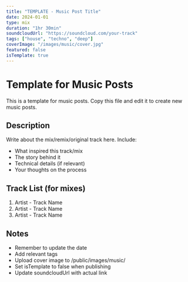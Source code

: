 ```yaml
---
title: "TEMPLATE - Music Post Title"
date: 2024-01-01
type: mix
duration: "1hr 30min"
soundcloudUrl: "https://soundcloud.com/your-track"
tags: ["house", "techno", "deep"]
coverImage: "/images/music/cover.jpg"
featured: false
isTemplate: true
---
```


# Template for Music Posts

This is a template for music posts. Copy this file and edit it to create new music posts.

## Description

Write about the mix/remix/original track here. Include:

- What inspired this track/mix
- The story behind it
- Technical details (if relevant)
- Your thoughts on the process

## Track List (for mixes)

1. Artist - Track Name
2. Artist - Track Name
3. Artist - Track Name

## Notes

- Remember to update the date
- Add relevant tags
- Upload cover image to /public/images/music/
- Set isTemplate to false when publishing
- Update soundcloudUrl with actual link